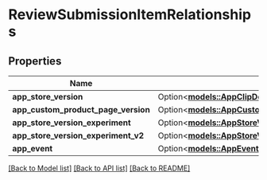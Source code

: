 # ReviewSubmissionItemRelationships

## Properties

Name | Type | Description | Notes
------------ | ------------- | ------------- | -------------
**app_store_version** | Option<[**models::AppClipDefaultExperienceCreateRequestDataRelationshipsReleaseWithAppStoreVersion**](AppClipDefaultExperienceCreateRequest_data_relationships_releaseWithAppStoreVersion.md)> |  | [optional]
**app_custom_product_page_version** | Option<[**models::AppCustomProductPageLocalizationRelationshipsAppCustomProductPageVersion**](AppCustomProductPageLocalization_relationships_appCustomProductPageVersion.md)> |  | [optional]
**app_store_version_experiment** | Option<[**models::AppStoreVersionExperimentTreatmentRelationshipsAppStoreVersionExperiment**](AppStoreVersionExperimentTreatment_relationships_appStoreVersionExperiment.md)> |  | [optional]
**app_store_version_experiment_v2** | Option<[**models::AppStoreVersionExperimentTreatmentRelationshipsAppStoreVersionExperiment**](AppStoreVersionExperimentTreatment_relationships_appStoreVersionExperiment.md)> |  | [optional]
**app_event** | Option<[**models::AppEventLocalizationRelationshipsAppEvent**](AppEventLocalization_relationships_appEvent.md)> |  | [optional]

[[Back to Model list]](../README.md#documentation-for-models) [[Back to API list]](../README.md#documentation-for-api-endpoints) [[Back to README]](../README.md)


